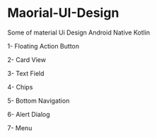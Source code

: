 # Maorial-UI-Design
Some of material Ui Design Android Native Kotlin

1- Floating Action Button

2- Card View

3- Text Field

4- Chips

5- Bottom Navigation

6- Alert Dialog

7- Menu

